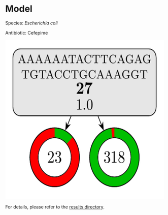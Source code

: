 
# Model

Species: *Escherichia coli*

Antibiotic: Cefepime

<a href="./model.pdf"><img src="./model.png" width=500 height=500 /></a>

For details, please refer to the [results directory](../../../../../results/cart_b/escherichia%20coli/cefepime/repeat_5/).

